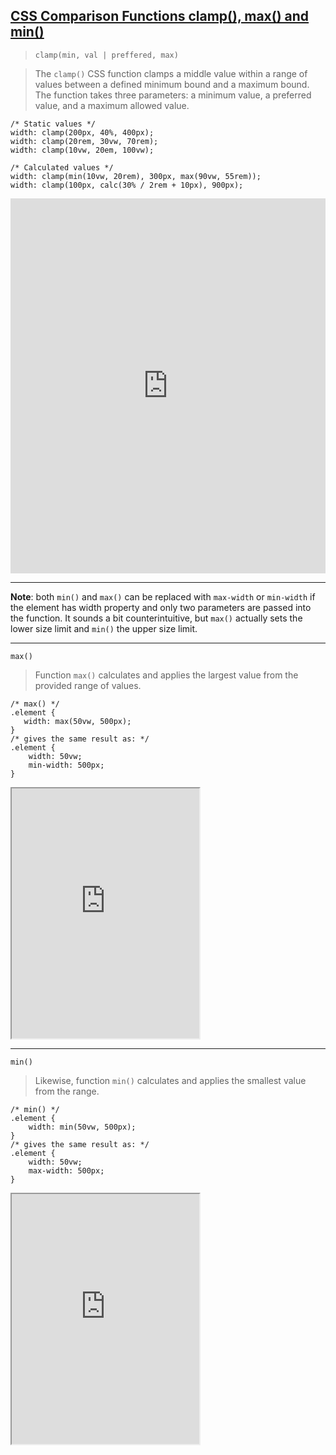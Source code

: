 ## [CSS Comparison Functions clamp(), max() and min()](https://dev.to/ekaterina_vu/css-comparison-functions-clamp-max-and-min-4aon)

> `clamp(min, val | preffered, max)`

> The `clamp()` CSS function clamps a middle value within a range of values between a defined minimum bound and a maximum bound. The function takes three parameters: a minimum value, a preferred value, and a maximum allowed value.

```
/* Static values */
width: clamp(200px, 40%, 400px);
width: clamp(20rem, 30vw, 70rem);
width: clamp(10vw, 20em, 100vw);

/* Calculated values */
width: clamp(min(10vw, 20rem), 300px, max(90vw, 55rem));
width: clamp(100px, calc(30% / 2rem + 10px), 900px);

```

<iframe height="600" src="https://codepen.io/Ekaterina_Vu/embed/QWjxJvm?height=600&amp;default-tab=result&amp;embed-version=2" scrolling="no" frameborder="no" allowtransparency="true" loading="lazy" style="width: 100%;">
</iframe>

_________________________________________

**Note**: both `min()` and `max()` can be replaced with `max-width` or `min-width` if the element has width property and only two parameters are passed into the function. 
It sounds a bit counterintuitive, but `max()` actually sets the lower size limit and `min()` the upper size limit.

___________________________________________

`max()`
> Function `max()` calculates and applies the largest value from the provided range of values. 


```
/* max() */
.element {
   width: max(50vw, 500px);
}
/* gives the same result as: */
.element {
    width: 50vw;
    min-width: 500px;
}

```
<iframe class="interactive is-default-height" height="400" src="https://interactive-examples.mdn.mozilla.net/pages/css/function-max.html" title="Інтерактивний приклад MDN Web Docs" loading="lazy" data-readystate="complete"></iframe>

_____________________________

`min()`
> Likewise, function `min()` calculates and applies the smallest value from the range. 


```
/* min() */
.element {
    width: min(50vw, 500px);
}
/* gives the same result as: */
.element {
    width: 50vw;
    max-width: 500px;
}
```

<iframe class="interactive is-default-height" height="400" src="https://interactive-examples.mdn.mozilla.net/pages/css/function-min.html" title="MDN Web Docs Interactive Example" loading="lazy" data-readystate="complete"></iframe>